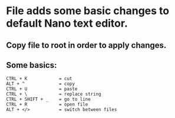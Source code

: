 # File adds some basic changes to default Nano text editor.

## Copy file to root in order to apply changes.

## Some basics:

``` 
CTRL + K            = cut
ALT + ^             = copy
CTRL + U            = paste
CTRL + \            = replace string
CTRL + SHIFT + _    = go to line
CTRL + R            = open file
ALT + </>           = switch between files
```
